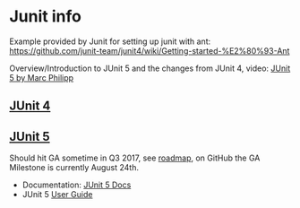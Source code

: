 # Junit info

Example provided by Junit for setting up junit with ant: https://github.com/junit-team/junit4/wiki/Getting-started-%E2%80%93-Ant

Overview/Introduction to JUnit 5 and the changes from JUnit 4, video: [JUnit 5 by Marc Philipp](https://www.youtube.com/watch?v=0qI6_NKFQsY)

## [JUnit 4](http://junit.org/junit4/)

## [JUnit 5](http://junit.org/junit5/)
Should hit GA sometime in Q3 2017, see [roadmap](https://github.com/junit-team/junit5/wiki/Roadmap), on GitHub the GA Milestone is currently August 24th.

* Documentation: [JUnit 5 Docs](http://junit.org/junit5/docs/current/api/)
* JUnit 5 [User Guide](http://junit.org/junit5/docs/current/user-guide/)